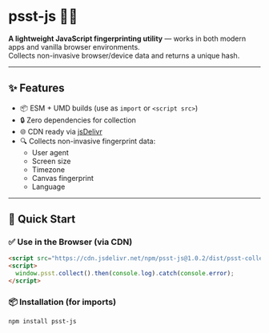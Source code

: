 # psst-js 🕵️‍♂️

**A lightweight JavaScript fingerprinting utility** — works in both modern apps and vanilla browser environments.  
Collects non-invasive browser/device data and returns a unique hash.

---

## ✨ Features

- 📦 ESM + UMD builds (use as `import` or `<script src>`)
- 🔒 Zero dependencies for collection
- 🌐 CDN ready via [jsDelivr](https://www.jsdelivr.com)
- 🔍 Collects non-invasive fingerprint data:
  - User agent
  - Screen size
  - Timezone
  - Canvas fingerprint
  - Language

---

## 🚀 Quick Start

### ✅ Use in the Browser (via CDN)

```html
<script src="https://cdn.jsdelivr.net/npm/psst-js@1.0.2/dist/psst-collector.min.js"></script>
<script>
  window.psst.collect().then(console.log).catch(console.error);
</script>
```

### 📦 Installation (for imports)

```bash
npm install psst-js
```
